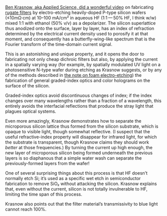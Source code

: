 [Ben Krasnow, aka Applied Science, did a wonderful video][0] on
fabricating [rugate filters][1] by electro-etching heavily-doped
P-type silicon wafers (≤10mΩ·cm) at 10–100 mA/cm² in aqueous HF
(1:1 — 50% HF, I think w/w) mixed 1:1 with ethanol (50% v/v) as a
depolarizer.  The silicon superlattice thus anodized onto the surface,
layer by layer, has an index of refraction determined by the
electrical current density used to porosify it at that moment, and
consequently has a butterfly-wing-like spectrum that is the Fourier
transform of the time-domain current signal.

[0]: https://www.youtube.com/watch?v=iwj78pR46zM
[1]: https://en.wikipedia.org/wiki/Rugate_filter

This is an astonishing and unique property, and it opens the door to
fabricating not only cheap dichroic filters but also, by applying the
current in a spatially varying way (for example, by spatially
modulated UV light on a photosensitive N-type wafer during etching as
Krasnow suggests, or by any of the methods described in [the note on
foam electro-etching](foam-electro-etching.md)) the fabrication of
general graded-index optics and color holograms on the surface of the
silicon.

Graded-index optics avoid discontinuous changes of index; if the index
changes over many wavelengths rather than a fraction of a wavelength,
this entirely avoids the interfacial reflections that produce the
stray light that plagues optical systems.

Even more amazingly, Krasnow demonstrates how to separate the
microporous silicon lattice thus formed from the silicon substrate,
which is opaque to visible light, though somewhat reflective.  (I
suspect that the useful refractive-index property will disappear for
infrared light, for which the substrate is transparent, though Krasnow
claims they should work *better* at those frequencies.)  By turning
the current up high enough, the new layer of microporous silicon being
formed underneath the previous layers is so diaphanous that a simple
water wash can separate the previously-formed layers from the wafer!

One of several surprising things about this process is that HF doesn’t
normally etch Si; it’s used as a specific wet etch in semiconductor
fabrication to remove SiO₂ without attacking the silicon.  Krasnow
explains that, even without the current, silicon is not totally
invulnerable to HF, limiting the time span of this process.

Krasnow also points out that the filter material’s transmissivity to
blue light cannot reach 100%.